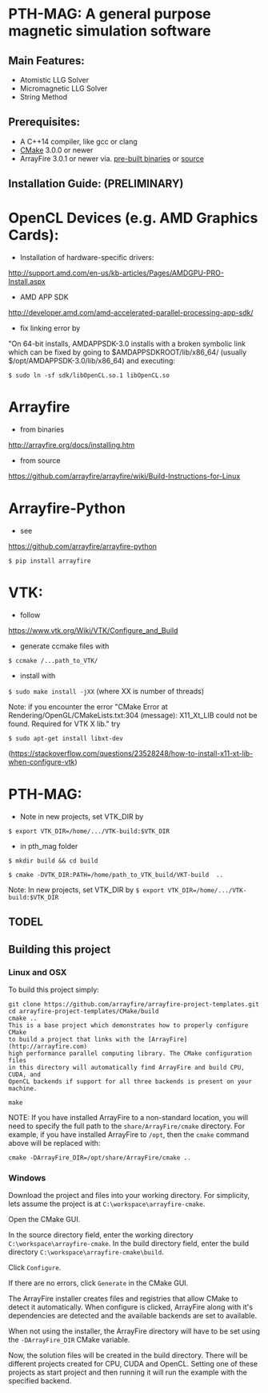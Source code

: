 PTH-MAG: A general purpose magnetic simulation software
=====

## Main Features:
* Atomistic LLG Solver
* Micromagnetic LLG Solver
* String Method


## Prerequisites:
* A C++14 compiler, like gcc or clang
* [CMake](http://www.cmake.org) 3.0.0 or newer
* ArrayFire 3.0.1 or newer via. [pre-built binaries](http://arrayfire.com/download) or
  [source](https://github.com/arrayfire/arrayfire)

## Installation Guide: (PRELIMINARY)


# OpenCL Devices (e.g. AMD Graphics Cards):
* Installation of hardware-specific drivers:

http://support.amd.com/en-us/kb-articles/Pages/AMDGPU-PRO-Install.aspx
* AMD APP SDK 

http://developer.amd.com/amd-accelerated-parallel-processing-app-sdk/

* fix linking error by 

"On 64-bit installs, AMDAPPSDK-3.0 installs with a broken symbolic link which 
can be fixed by going to $AMDAPPSDKROOT/lib/x86_64/ (usually $/opt/AMDAPPSDK-3.0/lib/x86_64) 
and executing:

`$ sudo ln -sf sdk/libOpenCL.so.1 libOpenCL.so`

# Arrayfire 
* from binaries 

http://arrayfire.org/docs/installing.htm

* from source

https://github.com/arrayfire/arrayfire/wiki/Build-Instructions-for-Linux

# Arrayfire-Python
* see 

https://github.com/arrayfire/arrayfire-python

`$ pip install arrayfire`

# VTK:
* follow

https://www.vtk.org/Wiki/VTK/Configure_and_Build

* generate ccmake files with

`$ ccmake /...path_to_VTK/`
* install with

`$ sudo make install -jXX`  (where XX is number of threads)

Note: if you encounter the error  "CMake Error at Rendering/OpenGL/CMakeLists.txt:304 (message):
   X11_Xt_LIB could not be found.  Required for VTK X lib."
try

`$ sudo apt-get install libxt-dev`

(https://stackoverflow.com/questions/23528248/how-to-install-x11-xt-lib-when-configure-vtk)

# PTH-MAG:
* Note in new projects, set VTK_DIR by

`$ export VTK_DIR=/home/.../VTK-build:$VTK_DIR`

* in pth_mag folder

`$ mkdir build && cd build`

`$ cmake -DVTK_DIR:PATH=/home/path_to_VTK_build/VKT-build  ..`


Note: In new projects, set VTK_DIR by 
`$ export VTK_DIR=/home/.../VTK-build:$VTK_DIR`


## TODEL
## Building this project

### Linux and OSX
To build this project simply:

```
git clone https://github.com/arrayfire/arrayfire-project-templates.git
cd arrayfire-project-templates/CMake/build
cmake ..
This is a base project which demonstrates how to properly configure CMake
to build a project that links with the [ArrayFire](http://arrayfire.com)
high performance parallel computing library. The CMake configuration files
in this directory will automatically find ArrayFire and build CPU, CUDA, and
OpenCL backends if support for all three backends is present on your machine.

make
```

NOTE: If you have installed ArrayFire to a non-standard location, you will
need to specify the full path to the `share/ArrayFire/cmake` directory. For
example, if you have installed ArrayFire to `/opt`, then the `cmake` command
above will be replaced with:

```
cmake -DArrayFire_DIR=/opt/share/ArrayFire/cmake ..
```

### Windows
Download the project and files into your working directory. For simplicity,
lets assume the project is at `C:\workspace\arrayfire-cmake`.

Open the CMake GUI.

In the source directory field, enter the working directory
`C:\workspace\arrayfire-cmake`. In the build directory field, enter the build
directory `C:\workspace\arrayfire-cmake\build`.

Click `Configure`.

If there are no errors, click `Generate` in the CMake GUI.

The ArrayFire installer creates files and registries that allow CMake to
detect it automatically. When configure is clicked, ArrayFire along with it's
dependencies are detected and the available backends are set to available.

When not using the installer, the ArrayFire directory will have to be set
using the `-DArrayFire_DIR` CMake variable.

Now, the solution files will be created in the build directory. There will be
different projects created for CPU, CUDA and OpenCL. Setting one of these
projects as start project and then running it will run the example with the
specified backend.
